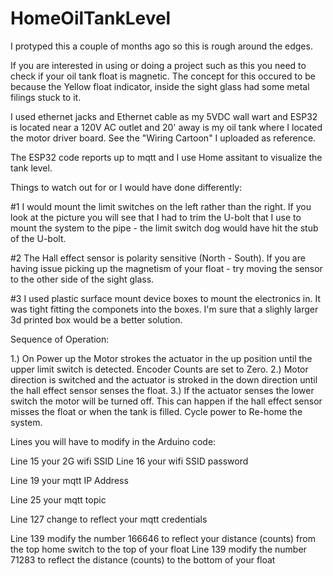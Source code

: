 # HomeOilTankLevel

I protyped this a couple of months ago so this is rough around the edges.

If you are interested in using or doing a project such as this you need to check if your oil tank float is magnetic.  The concept for this occured to be because the Yellow float indicator, inside the sight glass had some metal filings stuck to it.

I used ethernet jacks and Ethernet cable as my 5VDC wall wart and ESP32 is located near a 120V AC outlet and 20' away is my oil tank where I located the motor driver board.  See the "Wiring Cartoon" I uploaded as reference.

The ESP32 code reports up to mqtt and I use Home assitant to visualize the tank level.

Things to watch out for or I would have done differently:

#1 I would mount the limit switches on the left rather than the right.  If you look at the picture you will see that I had to trim the U-bolt that I use to mount the system to the pipe - the limit switch dog would have hit the stub of the U-bolt.

#2 The Hall effect sensor is polarity sensitive (North - South).  If you are having issue picking up the magnetism of your float - try moving the sensor to the other side of the sight glass.

#3  I used plastic surface mount device boxes to mount the electronics in.  It was tight fitting the componets into the boxes.  I'm sure that a slighly larger 3d printed box would be a better solution.

Sequence of Operation:

1.) On Power up the Motor strokes the actuator in the up position until the upper limit switch is detected.  Encoder Counts are set to Zero.
2.) Motor direction is switched and the actuator is stroked in the down direction until the hall effect sensor senses the float.
3.) If the actuator senses the lower switch the motor will be turned off.  This can happen if the hall effect sensor misses the float or when the tank is filled.  Cycle power to Re-home the system.

Lines you will have to modify in the Arduino code:

Line 15 your 2G wifi SSID
Line 16 your wifi SSID password

Line 19 your mqtt IP Address

Line 25 your mqtt topic

Line 127 change to reflect your mqtt credentials

Line 139 modify the number 166646 to reflect your distance (counts) from the top home switch to the top of your float
Line 139 modify the number 71283 to reflect the distance (counts) to the bottom of your float
